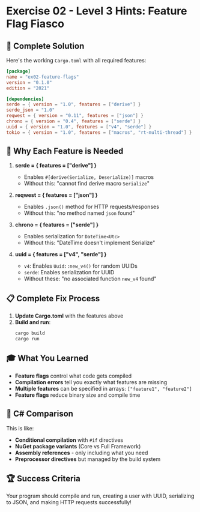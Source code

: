 # Exercise 02 - Level 3 Hints: Feature Flag Fiasco

## 🎯 Complete Solution

Here's the working `Cargo.toml` with all required features:

```toml
[package]
name = "ex02-feature-flags"
version = "0.1.0"
edition = "2021"

[dependencies]
serde = { version = "1.0", features = ["derive"] }
serde_json = "1.0"
reqwest = { version = "0.11", features = ["json"] }
chrono = { version = "0.4", features = ["serde"] }
uuid = { version = "1.0", features = ["v4", "serde"] }
tokio = { version = "1.0", features = ["macros", "rt-multi-thread"] }
```

## 🔧 Why Each Feature is Needed

1. **serde = { features = ["derive"] }**
   - Enables `#[derive(Serialize, Deserialize)]` macros
   - Without this: "cannot find derive macro `Serialize`"

2. **reqwest = { features = ["json"] }**
   - Enables `.json()` method for HTTP requests/responses
   - Without this: "no method named `json` found"

3. **chrono = { features = ["serde"] }**
   - Enables serialization for `DateTime<Utc>`
   - Without this: "DateTime<Utc> doesn't implement Serialize"

4. **uuid = { features = ["v4", "serde"] }**
   - `v4`: Enables `Uuid::new_v4()` for random UUIDs
   - `serde`: Enables serialization for UUID
   - Without these: "no associated function `new_v4` found"

## 📋 Complete Fix Process

1. **Update Cargo.toml** with the features above
2. **Build and run**:
   ```bash
   cargo build
   cargo run
   ```

## 🎓 What You Learned

- **Feature flags** control what code gets compiled
- **Compilation errors** tell you exactly what features are missing
- **Multiple features** can be specified in arrays: `["feature1", "feature2"]`
- **Feature flags** reduce binary size and compile time

## 🤔 C# Comparison

This is like:
- **Conditional compilation** with `#if` directives
- **NuGet package variants** (Core vs Full Framework)
- **Assembly references** - only including what you need
- **Preprocessor directives** but managed by the build system

## 🏆 Success Criteria

Your program should compile and run, creating a user with UUID, serializing to JSON, and making HTTP requests successfully!